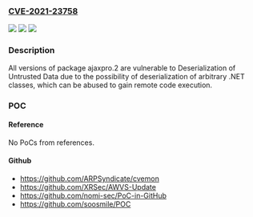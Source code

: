 ### [CVE-2021-23758](https://cve.mitre.org/cgi-bin/cvename.cgi?name=CVE-2021-23758)
![](https://img.shields.io/static/v1?label=Product&message=AjaxPro.2&color=blue)
![](https://img.shields.io/static/v1?label=Version&message=%3E%3D%200%20&color=brighgreen)
![](https://img.shields.io/static/v1?label=Vulnerability&message=Deserialization%20of%20Untrusted%20Data&color=brighgreen)

### Description

All versions of package ajaxpro.2 are vulnerable to Deserialization of Untrusted Data due to the possibility of deserialization of arbitrary .NET classes, which can be abused to gain remote code execution.

### POC

#### Reference
No PoCs from references.

#### Github
- https://github.com/ARPSyndicate/cvemon
- https://github.com/XRSec/AWVS-Update
- https://github.com/nomi-sec/PoC-in-GitHub
- https://github.com/soosmile/POC


